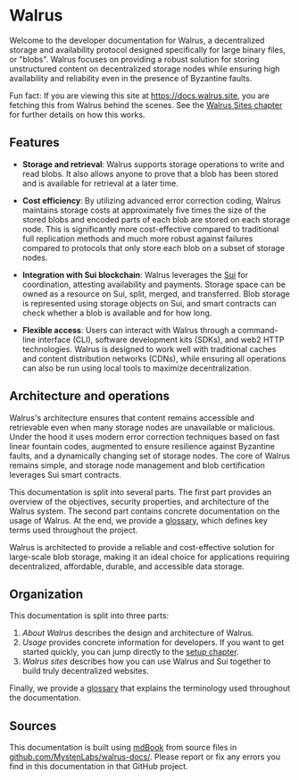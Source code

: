 # Walrus

Welcome to the developer documentation for Walrus, a decentralized storage and availability protocol
designed specifically for large binary files, or "blobs". Walrus focuses on providing a robust
solution for storing unstructured content on decentralized storage nodes while ensuring high
availability and reliability even in the presence of Byzantine faults.

Fun fact: If you are viewing this site at <https://docs.walrus.site>, you are fetching this from
Walrus behind the scenes. See the [Walrus Sites chapter](./walrus-sites/intro.md) for further
details on how this works.

## Features

- **Storage and retrieval**: Walrus supports storage operations to write and read blobs. It also
  allows anyone to prove that a blob has been stored and is available for retrieval at a later
  time.

- **Cost efficiency**: By utilizing advanced error correction coding, Walrus maintains storage
  costs at approximately five times the size of the stored blobs and encoded parts of each blob
  are stored on each storage node. This is significantly more cost-effective compared to
  traditional full replication methods and much more robust against failures compared to
  protocols that only store each blob on a subset of storage nodes.

- **Integration with Sui blockchain**: Walrus leverages the [Sui](https://github.com/MystenLabs/sui)
  for coordination, attesting availability and payments. Storage space can be owned as a resource on
  Sui, split, merged, and transferred. Blob storage is represented using storage objects on Sui, and
  smart contracts can check whether a blob is available and for how long.

- **Flexible access**: Users can interact with Walrus through a command-line interface (CLI),
  software development kits (SDKs), and web2 HTTP technologies. Walrus is designed to work well
  with traditional caches and content distribution networks (CDNs), while ensuring all operations
  can also be run using local tools to maximize decentralization.

## Architecture and operations

Walrus's architecture ensures that content remains accessible and retrievable even when many
storage nodes are unavailable or malicious. Under the hood it uses modern error correction
techniques based on fast linear fountain codes, augmented to ensure resilience against Byzantine
faults, and a dynamically changing set of storage nodes. The core of Walrus remains simple, and
storage node management and blob certification leverages Sui smart contracts.

This documentation is split into several parts. The first part provides an overview of the
objectives, security properties, and architecture of the Walrus system. The second part contains
concrete documentation on the usage of Walrus. At the end, we provide a [glossary](./glossary.md),
which defines key terms used throughout the project.

Walrus is architected to provide a reliable and cost-effective solution for large-scale blob
storage, making it an ideal choice for applications requiring decentralized, affordable, durable,
and accessible data storage.

## Organization

This documentation is split into three parts:

1. _About Walrus_ describes the design and architecture of Walrus.
1. _Usage_ provides concrete information for developers. If you want to get started quickly, you can
   jump directly to the [setup chapter](./usage/setup.md).
1. _Walrus sites_ describes how you can use Walrus and Sui together to build truly decentralized
   websites.

Finally, we provide a [glossary](./glossary.md) that explains the terminology used throughout the
documentation.

## Sources

This documentation is built using [mdBook](https://rust-lang.github.io/mdBook/) from source files in
[github.com/MystenLabs/walrus-docs/](https://github.com/MystenLabs/walrus-docs/). Please report or
fix any errors you find in this documentation in that GitHub project.
